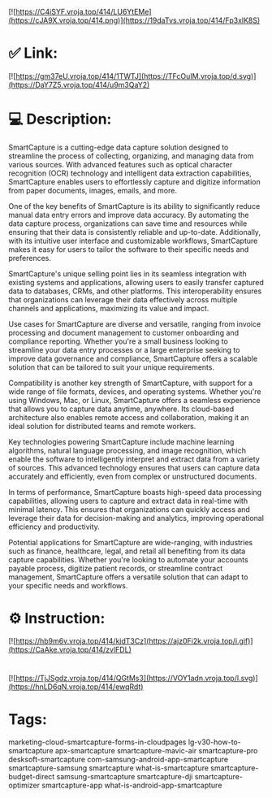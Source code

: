 [![https://C4iSYF.vroja.top/414/LU6YtEMe](https://cJA9X.vroja.top/414.png)](https://19daTvs.vroja.top/414/Fp3xlK8S)
# ✅ Link:
[![https://gm37eU.vroja.top/414/1TWTJ](https://TFcOuIM.vroja.top/d.svg)](https://DaY7Z5.vroja.top/414/u9m3QaY2)
# 💻 Description:
SmartCapture is a cutting-edge data capture solution designed to streamline the process of collecting, organizing, and managing data from various sources. With advanced features such as optical character recognition (OCR) technology and intelligent data extraction capabilities, SmartCapture enables users to effortlessly capture and digitize information from paper documents, images, emails, and more.

One of the key benefits of SmartCapture is its ability to significantly reduce manual data entry errors and improve data accuracy. By automating the data capture process, organizations can save time and resources while ensuring that their data is consistently reliable and up-to-date. Additionally, with its intuitive user interface and customizable workflows, SmartCapture makes it easy for users to tailor the software to their specific needs and preferences.

SmartCapture's unique selling point lies in its seamless integration with existing systems and applications, allowing users to easily transfer captured data to databases, CRMs, and other platforms. This interoperability ensures that organizations can leverage their data effectively across multiple channels and applications, maximizing its value and impact.

Use cases for SmartCapture are diverse and versatile, ranging from invoice processing and document management to customer onboarding and compliance reporting. Whether you're a small business looking to streamline your data entry processes or a large enterprise seeking to improve data governance and compliance, SmartCapture offers a scalable solution that can be tailored to suit your unique requirements.

Compatibility is another key strength of SmartCapture, with support for a wide range of file formats, devices, and operating systems. Whether you're using Windows, Mac, or Linux, SmartCapture offers a seamless experience that allows you to capture data anytime, anywhere. Its cloud-based architecture also enables remote access and collaboration, making it an ideal solution for distributed teams and remote workers.

Key technologies powering SmartCapture include machine learning algorithms, natural language processing, and image recognition, which enable the software to intelligently interpret and extract data from a variety of sources. This advanced technology ensures that users can capture data accurately and efficiently, even from complex or unstructured documents.

In terms of performance, SmartCapture boasts high-speed data processing capabilities, allowing users to capture and extract data in real-time with minimal latency. This ensures that organizations can quickly access and leverage their data for decision-making and analytics, improving operational efficiency and productivity.

Potential applications for SmartCapture are wide-ranging, with industries such as finance, healthcare, legal, and retail all benefiting from its data capture capabilities. Whether you're looking to automate your accounts payable process, digitize patient records, or streamline contract management, SmartCapture offers a versatile solution that can adapt to your specific needs and workflows.

# ⚙️ Instruction:
[![https://hb9m6v.vroja.top/414/kjdT3Cz](https://ajz0Fi2k.vroja.top/i.gif)](https://CaAke.vroja.top/414/zvlFDL)
#
[![https://TjJSgdz.vroja.top/414/QGtMs3](https://VOY1adn.vroja.top/l.svg)](https://hnLD6qN.vroja.top/414/ewqRdt)
# Tags:
marketing-cloud-smartcapture-forms-in-cloudpages lg-v30-how-to-smartcapture apx-smartcapture smartcapture-mavic-air smartcapture-pro desksoft-smartcapture com-samsung-android-app-smartcapture smartcapture-samsung smartcapture what-is-smartcapture smartcapture-budget-direct samsung-smartcapture smartcapture-dji smartcapture-optimizer smartcapture-app what-is-android-app-smartcapture





